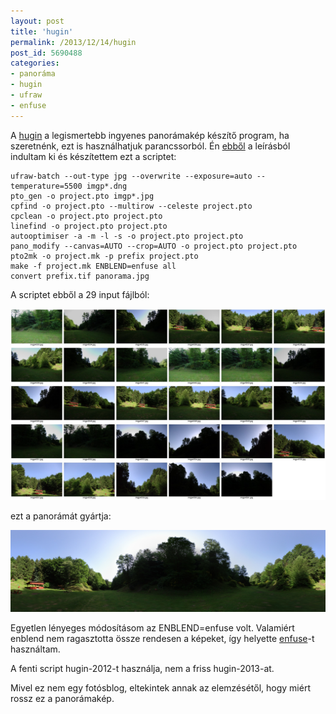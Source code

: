 ```yaml
---
layout: post
title: 'hugin'
permalink: /2013/12/14/hugin
post_id: 5690488
categories: 
- panoráma
- hugin
- ufraw
- enfuse
---
```


A 
[hugin](http://hugin.sourceforge.net/) a legismertebb ingyenes panorámakép készítő program, ha szeretnénk, ezt is használhatjuk parancssorból. Én 
[ebből](http://wiki.panotools.org/Panorama_scripting_in_a_nutshell) a leírásból indultam ki és készítettem ezt a scriptet:

```
ufraw-batch --out-type jpg --overwrite --exposure=auto --temperature=5500 imgp*.dng
pto_gen -o project.pto imgp*.jpg
cpfind -o project.pto --multirow --celeste project.pto
cpclean -o project.pto project.pto
linefind -o project.pto project.pto
autooptimiser -a -m -l -s -o project.pto project.pto
pano_modify --canvas=AUTO --crop=AUTO -o project.pto project.pto
pto2mk -o project.mk -p prefix project.pto
make -f project.mk ENBLEND=enfuse all
convert prefix.tif panorama.jpg
```

A scriptet ebből a 29 input fájlból:

![panorama_input.jpg](/assets/panorama_input.jpg)

ezt a panorámát gyártja:

![panorama_small.jpg](/assets/panorama_small.jpg)

Egyetlen lényeges módosításom az ENBLEND=enfuse volt. Valamiért enblend nem ragasztotta össze rendesen a képeket, így helyette 
[enfuse](http://enblend.sourceforge.net/)-t használtam.

A fenti script hugin-2012-t használja, nem a friss hugin-2013-at.

Mivel ez nem egy fotósblog, eltekintek annak az elemzésétől, hogy miért rossz ez a panorámakép.
